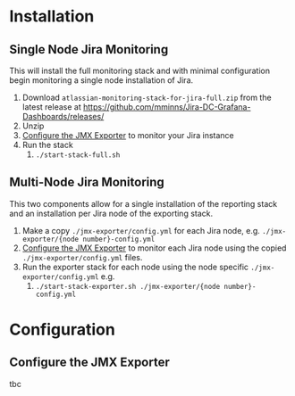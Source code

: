 # Installation

## Single Node Jira Monitoring

This will install the full monitoring stack and with minimal configuration begin monitoring a single node installation of Jira. 

1. Download `atlassian-monitoring-stack-for-jira-full.zip` from the latest release at https://github.com/mminns/Jira-DC-Grafana-Dashboards/releases/
1. Unzip
1. [Configure the JMX Exporter](#Configure-the-JMX-Exporter) to monitor your Jira instance
1. Run the stack
    1. `./start-stack-full.sh`

## Multi-Node Jira Monitoring

This two components allow for a single installation of the reporting stack and an installation per Jira node of the exporting stack.

1. Make a copy `./jmx-exporter/config.yml` for each Jira node, e.g. `./jmx-exporter/{node number}-config.yml`
1. [Configure the JMX Exporter](#Configure-the-JMX-Exporter) to monitor each Jira node using the copied `./jmx-exporter/config.yml` files.
1. Run the exporter stack for each node using the node specific `./jmx-exporter/config.yml` e.g.
    1. `./start-stack-exporter.sh ./jmx-exporter/{node number}-config.yml`


# Configuration

## Configure the JMX Exporter

tbc




